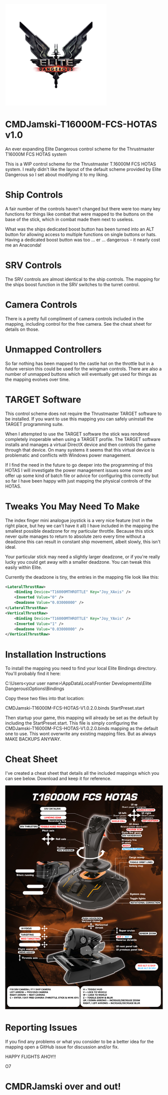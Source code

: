![Elite logo](elitelogo.png?raw=true)
# CMDJamski-T16000M-FCS-HOTAS v1.0
An ever expanding Elite Dangerous control scheme for the Thrustmaster T16000M FCS HOTAS system

This is a WIP control scheme for the Thrustmaster T.16000M FCS HOTAS system.  I really didn't like the layout of the default scheme provided by Elite Dangerous so I set about modifying it to my liking.

# Ship Controls

A fair number of the controls haven't changed but there were too many key functions for things like combat that were mapped to the buttons on the base of the stick, which in combat made them next to useless.

What was the ships dedicated boost button has been turned into an ALT button for allowing access to multiple functions on single buttons or hats.  Having a dedicated boost button was too ... er ... dangerous - it nearly cost me an Anaconda!

# SRV Controls

The SRV controls are almost identical to the ship controls.  The mapping for the ships boost function in the SRV switches to the turret control.

# Camera Controls

There is a pretty full compliment of camera controls included in the mapping, including control for the free camera.  See the cheat sheet for details on those.

# Unmapped Controllers

So far nothing has been mapped to the castle hat on the throttle but in a future version this could be used for the wingman controls.  There are also a number of unmapped buttons which will eventually get used for things as the mapping evolves over time.

# TARGET Software

This control scheme does not require the Thrustmaster TARGET software to be installed.  If you want to use this mapping you can safely uninstall the TARGET programming suite.

When I attempted to use the TARGET software the stick was rendered completely inoperable when using a TARGET profile.  The TARGET software installs and manages a virtual DirectX device and then controls the game through that device.  On many systems it seems that this virtual device is problematic and conflicts with Windows power management.

If I find the need in the future to go deeper into the programming of this HOTAS I will investigate the power management issues some more and offer up some kind of batch file or advice for configuring this correctly but so far I have been happy with just  mapping the physical controls of the HOTAS.

# Tweaks You May Need To Make

The index finger mini analogue joystick is a very nice feature (not in the right place, but hey we can't have it all) I have included in the mapping the smallest possible deadzone for my particular throttle.  Because this stick never quite manages to return to absolute zero every time without a deadzone this can result in constant ship movement, albeit slowly, this isn't ideal.

Your particular stick may need a slightly larger deadzone, or if you're really lucky you could get away with a smaller deadzone.  You can tweak this easily within Elite.

Currently the deadzone is tiny, the entries in the mapping file look like this:

```xml
<LateralThrustRaw>
	<Binding Device="T16000MTHROTTLE" Key="Joy_XAxis" />
	<Inverted Value="0" />
	<Deadzone Value="0.03000000" />
</LateralThrustRaw>
<VerticalThrustRaw>
	<Binding Device="T16000MTHROTTLE" Key="Joy_YAxis" />
	<Inverted Value="1" />
	<Deadzone Value="0.03000000" />
</VerticalThrustRaw>
```

# Installation Instructions

To install the mapping you need to find your local Elite Bindings directory.  You'll probably find it here:

C:\Users\<your user name>\AppData\Local\Frontier Developments\Elite Dangerous\Options\Bindings

Copy these two files into that location:

CMDJamski-T16000M-FCS-HOTAS-V1.0.2.0.binds
StartPreset.start

Then startup your game, this mapping will already be set as the default by including the StartPreset.start.  This file is simply configuring the CMDJamski-T16000M-FCS-HOTAS-V1.0.2.0.binds mapping as the default one to use.  This wont overwrite any existing mapping files.  But as always MAKE BACKUPS ANYWAY.

# Cheat Sheet

I've created a cheat sheet that details all the included mappings which you can see below.  Download and keep it for reference.

![Cheat Sheet](CMDRJamski-TM-FCS-CheatSheet.png?raw=true "Cheat Sheet")

# Reporting Issues

If you find any problems or what you consider to be a better idea for the mapping open a GitHub issue for discussion and/or fix.

HAPPY FLIGHTS AHOY!!

O7

# CMDRJamski over and out!